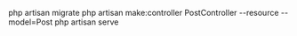 
php artisan migrate
php artisan make:controller PostController --resource --model=Post
php artisan serve